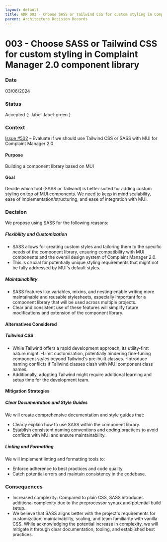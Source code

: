 ```yaml
---
layout: default
title: ADR 003 - Choose SASS or Tailwind CSS for custom styling in Complaint Manager 2.0 component library
parent: Architecture Decision Records
---
```

 
# 003 - Choose SASS or Tailwind CSS for custom styling in Complaint Manager 2.0 component library

### Date

03/06/2024

### Status

Accepted
{: .label .label-green }

### Context

[Issue #502](https://github.com/PublicDataWorks/complaint-manager/issues/502) – Evaluate if we should use Tailwind CSS or SASS with MUI for Complaint Manager 2.0

#### Purpose

Building a component library based on MUI

#### Goal

Decide which tool (SASS or Tailwind) is better suited for adding custom styling on top of MUI components. We need to keep in mind scalability, ease of implementation/structuring, and ease of integration with MUI.

### Decision

We propose using SASS for the following reasons:

##### Flexibility and Customization

- SASS allows for creating custom styles and tailoring them to the specific needs of the component library, ensuring compatibility with MUI components and the overall design system of Complaint Manager 2.0.
- This is crucial for potentially unique styling requirements that might not be fully addressed by MUI's default styles.

##### Maintainability

- SASS features like variables, mixins, and nesting enable writing more maintainable and reusable stylesheets, especially important for a component library that will be used across multiple projects.
- Clear and consistent use of these features will simplify future modifications and extension of the component library.

#### Alternatives Considered

##### Tailwind CSS

- While Tailwind offers a rapid development approach, its utility-first nature might:
  -Limit customization, potentially hindering fine-tuning component styles beyond Tailwind's pre-built classes.
  -Introduce naming conflicts if Tailwind classes clash with MUI component class names.
- Additionally, adopting Tailwind might require additional learning and setup time for the development team.

#### Mitigation Strategies

##### Clear Documentation and Style Guides

We will create comprehensive documentation and style guides that:

- Clearly explain how to use SASS within the component library.
- Establish consistent naming conventions and coding practices to avoid conflicts with MUI and ensure maintainability.

##### Linting and Formatting

We will implement linting and formatting tools to:

- Enforce adherence to best practices and code quality.
- Catch potential errors and maintain consistency in the codebase.

### Consequences

- Increased complexity: Compared to plain CSS, SASS introduces additional complexity due to the preprocessor syntax and potential build setup.
- We believe that SASS aligns better with the project's requirements for customization, maintainability, scaling, and team familiarity with vanilla CSS. While acknowledging the potential increase in complexity, we will mitigate it through clear documentation, tooling, and established best practices.
